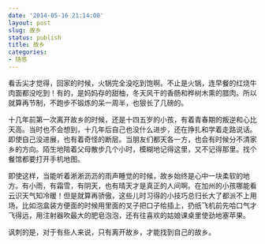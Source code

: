 ```yaml
---
date: '2014-05-16 21:14:00'
layout: post
slug: 故乡
status: publish
title: 故乡
categories:
- 随感
---
```


看舌尖才觉得，回家的时候，火锅完全没吃到饱啊。不止是火锅，连早餐的红烧牛肉面都没吃到！有的，是妈妈存的甜柚，冬天风干的香肠和桦树木熏的腊肉。所以就算再节制，不跑步不锻炼的呆一周半，也狠长了几磅的。

十几年前第一次离开故乡的时候，还是十四五岁的小孩，有着青春期的叛逆和心比天高。当时也不会想到，十几年后自己也没什么进步，还在挣扎和学着走路说话。即使自己没进展，也有着奇怪的断层。当朋友们都天各一方，也会有时候分不清家乡的方向。陌生地陪着父母散步几个小时，模糊地记得这里，又不记得那里。找个餐馆都要打开手机地图。

即使这样，当能听着淅淅沥沥的雨声睡觉的时候，故乡始终是心中一块柔软的地方。有小雨，有霜雪，有阴天，也有晴天才是真正的人间啊。在加州的小孩哪能看云识天气知冷暖！但是就算再骄傲，这些儿时习得的小技巧总归长大了都派不上用场，比如泡盒装方便面的时候用里面的叉子把口子给插上，扔纸飞机前先哈口气才飞得远，用注射器吹最大的肥皂泡泡，还有往喜欢的姑娘课桌里使劲地塞苹果。

讽刺的是，对于有些人来说，只有离开故乡，才能找到自己的故乡。
